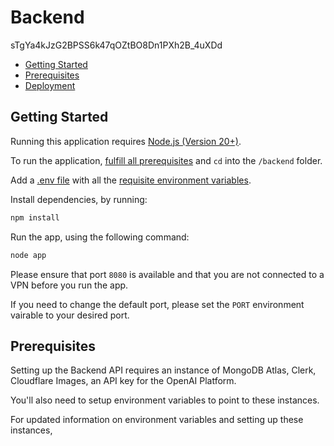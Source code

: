 # Backend


sTgYa4kJzG2BPSS6k47qOZtBO8Dn1PXh2B_4uXDd


* [Getting Started](README.md#getting-started)
* [Prerequisites](README.md#prerequisites)
* [Deployment](README.md##deployment)

## Getting Started

Running this application requires [Node.js (Version 20+)](https://nodejs.org/en/download/).&#x20;

To run the application, [fulfill all prerequisites](./#prerequisites) and `cd` into the `/backend` folder.&#x20;

Add a [.env file](https://dev.to/dallington256/how-to-use-env-file-in-nodejs-578h) with all the [requisite environment variables](./#prerequisites).

Install dependencies, by running:

```bash
npm install
```

Run the app, using the following command:

```bash
node app
```

Please ensure that port `8080` is available and that you are not connected to a VPN before you run the app.&#x20;

If you need to change the default port, please set the `PORT` environment vairable to your desired port.

## Prerequisites

Setting up the Backend API requires an instance of MongoDB Atlas, Clerk, Cloudflare Images, an API key for the OpenAI Platform.

You'll also need to setup environment variables to point to these instances.

For updated information on environment variables and setting up these instances,
